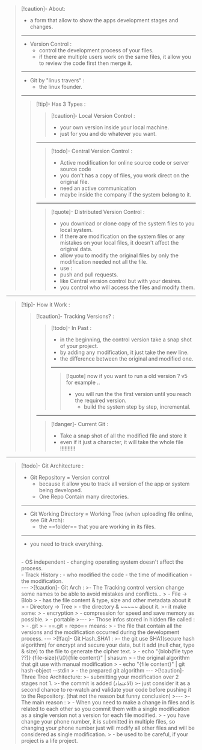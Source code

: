 >[!caution]- About:
>- a form that allow to show the apps development stages and changes.
>---
>- Version Control :
>	- control the development process of your files.
>	- if there are multiple users work on the same files, it allow you to review the code first then merge it.
>---
>- Git by "linus travers" :
>	- the linux founder.
>---
>>[!tip]- Has 3 Types :
>>>[!caution]- Local Version Control :
>>>- your own version inside your local machine.
>>>- just for you and do whatever you want.
>>---
>>>[!todo]- Central Version Control :
>>>- Active modification for online source code or server source code
>>>- you don't has a copy of files, you work direct on the original file.
>>>- need an active communication
>>>	- maybe inside the company if the system belong to it.
>>---
>>>[!quote]- Distributed Version Control :
>>>- you download or clone copy of the system files to you local system.
>>>- if there are modification on the system files or any mistakes on your local files, it doesn't affect the original data.
>>>- allow you to modify the original files by only the modification needed not all the file.
>>>- use :
>>>	- push and pull requests.
>>>- like Central version control but with your desires.
>>>	- you control who will access the files and modify them.

---

>[!tip]- How it Work :
>>[!caution]- Tracking Versions? :
>>>[!todo]- In Past :
>>>- in the beginning, the control version take a snap shot of your project.
>>>- by adding any modification, it just take the new line.
>>>	- the difference between the original and modified one.
>>>---
>>>>[!quote] now if you want to run a old version ? v5 for example ..
>>>>- you will run the the first version until you reach the required version.
>>>>	- build the system step by step, incremental.
>>---
>>>[!danger]- Current Git :
>>>- Take a snap shot of all the modified file and store it
>>>	- even if it just a character, it will take the whole file !!!!!!!!!!

---

>[!todo]- Git Architecture :
>- Git Repository = Version control
>	- because it allow you to track all version of the app or system being developed.
>	- One Repo Contain many directories.
>---
>- Git Working Directory = Working Tree (when uploading file online, see Git Arch):
>	- the ==folder== that you are working in its files.
>---
>- you need to track everything. 
><br>
>- OS independent 
>	- changing operating system doesn't affect the process.
><br>
>- Track History :
>	- who modified the code
>	- the time of modification
>	- the modification.
><br>
>---
>>[!caution]- Git Arch :
>>- The Tracking control version change some names to be able to avoid mistakes and conflicts...
>>	- File -> Blob
>>		- has the file content & type, size and other metadata about it
>>	- Directory -> Tree
>>		- the directory & ~~~~~ about it.
>>- it make some:
>>	- encryption
>>	- compression for speed and save memory as possible.
>>	- portable
>>---
>>- Those infos stored in hidden file called :
>>	- .git
>>		- ==.git = repo== means:
>>			- the file that contain all the versions and the modification occurred during the development process.
>---
>>[!faq]- Git Hash_SHA1 :
>>- the git use SHA1(secure hash algorithm) for encrypt and secure your data, but it add (null char, type & size) to the file to generate the cipher text.
>>	- echo "{blob(file type ??)} {file-size}{\\0}{file content}" | shasum
>>		- the original algorithm that git use with manual modification
>>	- echo "{file content}" | git hash-object --stdin
>>		- the prepared git algorithm
>---
>>[!caution]- Three Tree Architecture:
>>- submitting your modification over 2 stages not 1.
>>- the commit is added (الاعتماد) 
>>- just consider it as a second chance to re-watch and validate your code before pushing it to the Repository. (that not the reason but funny conclusion)
>>---
>>- The main reason :
>>	- When you need to make a change in files and is related to each other so you commit them with a single modification as a single version not a version for each file modified.
>>		- you have change your phone number, it is submitted in multiple files, so changing your phone number just will modify all other files and will be considered as single modification.
>>	- be used to be careful, if your project is a life project.








